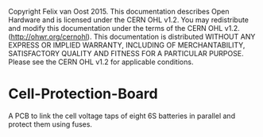 Copyright Felix van Oost 2015.
This documentation describes Open Hardware and is licensed under the CERN OHL v1.2. You may redistribute and modify this documentation under the terms of the CERN OHL v1.2. (http://ohwr.org/cernohl). This documentation is distributed WITHOUT ANY EXPRESS OR IMPLIED WARRANTY, INCLUDING OF MERCHANTABILITY, SATISFACTORY QUALITY AND FITNESS FOR A PARTICULAR PURPOSE. Please see the CERN OHL v1.2 for applicable conditions.

# Cell-Protection-Board
A PCB to link the cell voltage taps of eight 6S batteries in parallel and protect them using fuses.
